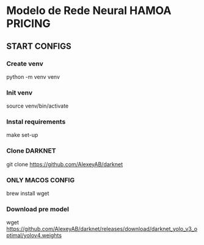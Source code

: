 # Modelo de Rede Neural HAMOA PRICING

## START CONFIGS

### Create venv
python -m venv venv 

### Init venv
source venv/bin/activate 

### Instal requirements 
make set-up

### Clone DARKNET
git clone https://github.com/AlexeyAB/darknet

### ONLY MACOS CONFIG
brew install wget

### Download pre model 
wget https://github.com/AlexeyAB/darknet/releases/download/darknet_yolo_v3_optimal/yolov4.weights


